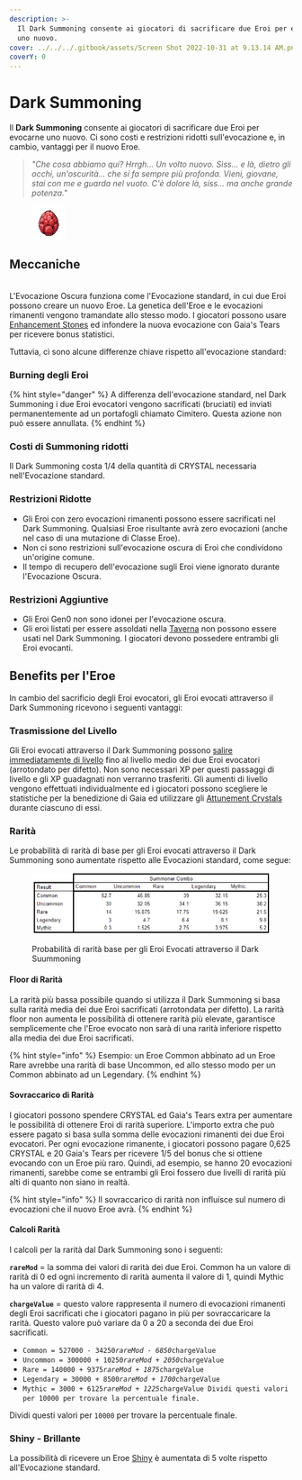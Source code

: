 ```yaml
---
description: >-
  Il Dark Summoning consente ai giocatori di sacrificare due Eroi per evocarne
  uno nuovo.
cover: ../../../.gitbook/assets/Screen Shot 2022-10-31 at 9.13.14 AM.png
coverY: 0
---
```


# Dark Summoning

Il **Dark Summoning** consente ai giocatori di sacrificare due Eroi per evocarne uno nuovo. Ci sono costi e restrizioni ridotti sull'evocazione e, in cambio, vantaggi per il nuovo Eroe.

> _"Che cosa abbiamo qui? Hrrgh... Un volto nuovo. Sìss... e là, dietro gli occhi, un'oscurità... che si fa sempre più profonda. Vieni, giovane, stai con me e guarda nel vuoto. C'è dolore là, siss... ma anche grande potenza."_

<figure><img src="../../../.gitbook/assets/dark-crystal.gif" alt=""><figcaption></figcaption></figure>

## Meccaniche

\
L'Evocazione Oscura funziona come l'Evocazione standard, in cui due Eroi possono creare un nuovo Eroe. La genetica dell'Eroe e le evocazioni rimanenti vengono tramandate allo stesso modo. I giocatori possono usare [Enhancement Stones](../../oggetti/enhancement-stones.md) ed infondere la nuova evocazione con Gaia's Tears per ricevere bonus statistici.

Tuttavia, ci sono alcune differenze chiave rispetto all'evocazione standard:

### Burning degli Eroi

{% hint style="danger" %}
A differenza dell'evocazione standard, nel Dark Summoning i due Eroi evocatori vengono sacrificati (bruciati) ed inviati permanentemente ad un portafogli chiamato Cimitero. Questa azione non può essere annullata.
{% endhint %}

### Costi di Summoning ridotti

Il Dark Summoning costa 1/4 della quantità di CRYSTAL necessaria nell'Evocazione standard.

### Restrizioni Ridotte

* Gli Eroi con zero evocazioni rimanenti possono essere sacrificati nel Dark Summoning. Qualsiasi Eroe risultante avrà zero evocazioni (anche nel caso di una mutazione di Classe Eroe).
* Non ci sono restrizioni sull'evocazione oscura di Eroi che condividono un'origine comune.
* Il tempo di recupero dell'evocazione sugli Eroi viene ignorato durante l'Evocazione Oscura.

### Restrizioni Aggiuntive

* Gli Eroi Gen0 non sono idonei per l'evocazione oscura.
* Gli eroi listati per essere assoldati nella [Taverna](../../zone-di-gioco/tavern.md) non possono essere usati nel Dark Summoning. I giocatori devono possedere entrambi gli Eroi evocanti.

## Benefits per l'Eroe

In cambio del sacrificio degli Eroi evocatori, gli Eroi evocati attraverso il Dark Summoning ricevono i seguenti vantaggi:

### Trasmissione del Livello

Gli Eroi evocati attraverso il Dark Summoning possono [salire immediatamente di livello](../../../learn/gameplay/heroes/leveling.md) fino al livello medio dei due Eroi evocatori (arrotondato per difetto). Non sono necessari XP per questi passaggi di livello e gli XP guadagnati non verranno trasferiti. Gli aumenti di livello vengono effettuati individualmente ed i giocatori possono scegliere le statistiche per la benedizione di Gaia ed utilizzare gli [Attunement Crystals](../../oggetti/attunement-crystal/) durante ciascuno di essi.

### Rarità

Le probabilità di rarità di base per gli Eroi evocati attraverso il Dark Summoning sono aumentate rispetto alle Evocazioni standard, come segue:

<figure><img src="../../../.gitbook/assets/image (7) (2) (1).png" alt=""><figcaption><p>Probabilità di rarità base per gli Eroi Evocati attraverso il Dark Suummoning</p></figcaption></figure>

#### Floor di Rarità

La rarità più bassa possibile quando si utilizza il Dark Summoning si basa sulla rarità media dei due Eroi sacrificati (arrotondata per difetto). La rarità floor non aumenta le possibilità di ottenere rarità più elevate, garantisce semplicemente che l'Eroe evocato non sarà di una rarità inferiore rispetto alla media dei due Eroi sacrificati.

{% hint style="info" %}
Esempio: un Eroe Common abbinato ad un Eroe Rare avrebbe una rarità di base Uncommon, ed allo stesso modo per un Common abbinato ad un Legendary.
{% endhint %}

#### Sovraccarico di Rarità

I giocatori possono spendere CRYSTAL ed Gaia's Tears extra per aumentare le possibilità di ottenere Eroi di rarità superiore. L'importo extra che può essere pagato si basa sulla somma delle evocazioni rimanenti dei due Eroi evocatori. Per ogni evocazione rimanente, i giocatori possono pagare 0,625 CRYSTAL e 20 Gaia's Tears per ricevere 1/5 del bonus che si ottiene evocando con un Eroe più raro. Quindi, ad esempio, se hanno 20 evocazioni rimanenti, sarebbe come se entrambi gli Eroi fossero due livelli di rarità più alti di quanto non siano in realtà.

{% hint style="info" %}
Il sovraccarico di rarità non influisce sul numero di evocazioni che il nuovo Eroe avrà.
{% endhint %}

#### Calcoli Rarità

I calcoli per la rarità dal Dark Summoning sono i seguenti:

**`rareMod`** = la somma dei valori di rarità dei due Eroi. Common ha un valore di rarità di 0 ed ogni incremento di rarità aumenta il valore di 1, quindi Mythic ha un valore di rarità di 4.&#x20;

**`chargeValue`** = questo valore rappresenta il numero di evocazioni rimanenti degli Eroi sacrificati che i giocatori pagano in più per sovraccaricare la rarità. Questo valore può variare da 0 a 20 a seconda dei due Eroi sacrificati.

* `Common = 527000 - 34250`_`rareMod - 6850`_`chargeValue`
* `Uncommon = 300000 + 10250`_`rareMod + 2050`_`chargeValue`
* `Rare = 140000 + 9375`_`rareMod + 1875`_`chargeValue`
* `Legendary = 30000 + 8500`_`rareMod + 1700`_`chargeValue`
* `Mythic = 3000 + 6125`_`rareMod + 1225`_`chargeValue Dividi questi valori per 10000 per trovare la percentuale finale.`

Dividi questi valori per `10000` per trovare la percentuale finale.

### Shiny - Brillante

La possibilità di ricevere un Eroe [Shiny](../../../learn/gameplay/heroes/rarity.md#shiny-brillante) è aumentata di 5 volte rispetto all'Evocazione standard.
